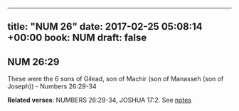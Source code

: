 
---
title: "NUM 26"
date: 2017-02-25 05:08:14 +00:00
book: NUM
draft: false
---

## NUM 26:29

These were the 6 sons of Gilead, son of Machir (son of Manasseh (son of Joseph)) - Numbers 26:29-34

**Related verses**: NUMBERS 26:29-34, JOSHUA 17:2. See [notes](https://my.bible.com/notes/2578182422924091844)

